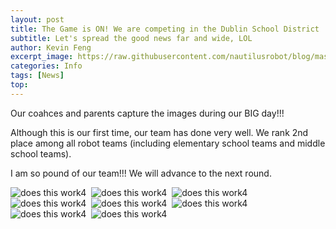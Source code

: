 ```yaml
---
layout: post
title: The Game is ON! We are competing in the Dublin School District
subtitle: Let's spread the good news far and wide, LOL
author: Kevin Feng
excerpt_image: https://raw.githubusercontent.com/nautilusrobot/blog/master/assets/images/post_img/20251_11_post_6.JPG
categories: Info
tags: [News]
top: 
---
```

Our coahces and parents capture the images during our BIG day!!!

Although this is our first time, our team has done very well. We rank 2nd place among all robot teams (including elementary school teams and middle school teams).

I am so pound of our team!!! We will advance to the next round.


![does this work4](https://raw.githubusercontent.com/nautilusrobot/blog/master/assets/images/post_img/20251_11_post_1.JPG)&nbsp;&nbsp;![does this work4](https://raw.githubusercontent.com/nautilusrobot/blog/master/assets/images/post_img/20251_11_post_2.JPG)&nbsp;&nbsp;![does this work4](https://raw.githubusercontent.com/nautilusrobot/blog/master/assets/images/post_img/20251_11_post_3.JPG)&nbsp;&nbsp;![does this work4](https://raw.githubusercontent.com/nautilusrobot/blog/master/assets/images/post_img/20251_11_post_4.JPG)&nbsp;&nbsp;![does this work4](https://raw.githubusercontent.com/nautilusrobot/blog/master/assets/images/post_img/20251_11_post_5.JPG)&nbsp;&nbsp;![does this work4](https://raw.githubusercontent.com/nautilusrobot/blog/master/assets/images/post_img/20251_11_post_6.JPG)&nbsp;&nbsp;![does this work4](https://raw.githubusercontent.com/nautilusrobot/blog/master/assets/images/post_img/20251_11_post_7.JPG)&nbsp;&nbsp;![does this work4](https://raw.githubusercontent.com/nautilusrobot/blog/master/assets/images/post_img/20251_11_post_8.JPG)


